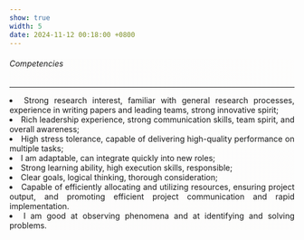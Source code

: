 ```yaml
---
show: true
width: 5
date: 2024-11-12 00:18:00 +0800
---
```


<div class="p-4" style="background-image: linear-gradient(220.55deg, rgba(255, 246, 235, 0.03), rgba(223, 209, 197, 0.03));">
    <h6><i class="fa-regular fa-star fa-beat"></i> Competencies</h6>
    <hr />
    <section style="text-align: justify;">
        <ul style="padding-left: 0em; list-style-position: inside;">
            <li>Strong research interest, familiar with general research processes, experience in writing papers and leading teams, strong innovative spirit;</li>
            <li>Rich leadership experience, strong communication skills, team spirit, and overall awareness;</li>
            <li>High stress tolerance, capable of delivering high-quality performance on multiple tasks; </li>
            <li>I am adaptable, can integrate quickly into new roles;</li>
            <li>Strong learning ability, high execution skills, responsible; </li>
            <li>Clear goals, logical thinking, thorough consideration;</li>
            <li>Capable of efficiently allocating and utilizing resources, ensuring project output, and promoting efficient project communication and rapid implementation.</li>
            <li>I am good at observing phenomena and at identifying and solving problems.</li>
        </ul>
    </section>
</div>
